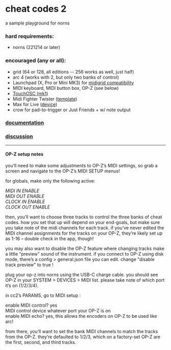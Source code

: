 # cheat codes 2

a sample playground for norns

### hard requirements:

- norns (221214 or later)

### encouraged (any or all):

- grid (64 or 128, all editions -- 256 works as well, just half)
- arc 4 (works with 2, but only two banks of control)
- Launchpad (X, Pro or Mini MK3) for [midigrid compatibility](https://github.com/jaggednz/midigrid)
- MIDI keyboard, MIDI button box, OP-Z (see below)
- [TouchOSC (mk1)](https://llllllll.co/uploads/short-url/k2XPQ0ehvcj6W9DuEYu1vlRo60P.touchosc)
- Midi Fighter Twister ([template](https://llllllll.co/uploads/short-url/so1QoxfHVWn29a4YNkybdVEIQgi.mfs))
- Max for Live ([device](https://llllllll.co/uploads/short-url/cckkpyWjH3ywfaHfYzOmV27GS3m.amxd))
- crow for pad-to-trigger or Just Friends + w/ note output

### [documentation](https://github.com/dndrks/cheat-codes-docs/raw/main/assets/images/pdf/cheat_codes_2.pdf)

### [discussion](https://l.llllllll.co/cheat-codes-2)

---

#### OP-Z setup notes

you’ll need to make some adjustments to OP-Z’s MIDI settings, so grab a screen and navigate to the OP-Z’s MIDI SETUP menus!

for globals, make only the following active:

*MIDI IN ENABLE*  
*MIDI OUT ENABLE*  
*CLOCK IN ENABLE*  
*CLOCK OUT ENABLE*  

then, you’ll want to choose three tracks to control the three banks of cheat codes. how you set that up will depend on your end-goals, but make sure you take note of the midi channels for each track. if you’ve never edited the MIDI channel assignments for the tracks on your OP-Z, they’re likely set up as 1-16 – double check in the app, though!

you may also want to disable the OP-Z feature where changing tracks make a little “preview” sound of the instrument. if you connect to OP-Z using disk mode, there’s a config > general.json file you can edit. change "disable track preview" to true !

plug your op-z into norns using the USB-C charge cable. you should see OP-Z in your SYSTEM > DEVICES > MIDI list. please take note of which port it’s on (1/2/3/4).

in cc2’s PARAMS, go to MIDI setup :

enable MIDI control? yes  
MIDI control device whatever port your OP-Z is on  
enable MIDI echo? yes, this allows the encoders on OP-Z to be used like arc!  

from there, you’ll want to set the bank MIDI channels to match the tracks from the OP-Z. they’re defaulted to 1/2/3, which on a factory-set OP-Z are the first, second, and third tracks.
